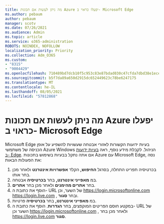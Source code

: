 ```yaml
---
title: מה ניתן לעשות אם תכונות Azure יפעלו כראוי ב- Microsoft Edge
ms.author: pebaum
author: pebaum
manager: scotv
ms.date: 07/26/2021
ms.audience: Admin
ms.topic: article
ms.service: o365-administration
ROBOTS: NOINDEX, NOFOLLOW
localization_priority: Priority
ms.collection: Adm_O365
ms.custom:
- "8315"
- "9004429"
ms.openlocfilehash: 710489bd7dcb10f5c953c83e87bdad030c47cfda7dbd38e1eceae78bfe0d8790
ms.sourcegitcommit: b5f7da89a650d2915dc652449623c78be6247175
ms.translationtype: MT
ms.contentlocale: he-IL
ms.lasthandoff: 08/05/2021
ms.locfileid: "57812868"
---
```

# <a name="what-to-do-if-azure-features-dont-work-properly-in-microsoft-edge"></a>מה ניתן לעשות אם תכונות Azure יפעלו כראוי ב- Microsoft Edge

Microsoft Edge בעיות ידועות הקשורות לאזורי אבטחה שעשויות להשפיע על אופן הכניסה של משתמשי Azure Windows הניהול. לקבלת מידע נוסף, ראה [בעיות ידועות ב- Edge](https://go.microsoft.com/fwlink/?linkid=2140608). אם אתה נתקל בבעיות בשימוש בתכונות Azure עם Microsoft Edge, נסה את הפעולות הבאות:

1. בכרטיסיה תפריט התחלה, בסרגל **החיפוש,** הקלד **אפשרויות אינטרנט** ולאחר מכן בחר אותו.
1. במ **מאפייני אינטרנט,** בחר **בכרטיסיה** אבטחה.
1. בחר **אתרים מהימנים** ולאחר מכן בחר **אתרים**.
1. הוסף את כתובת ה- URL של השער, וכן <https://login.microsoftonline.com> <https://login.live.com> , ובחר **סגור**.
1. במ **מאפייני אינטרנט,** בחר **בכרטיסיה** פרטיות.
1. במקטע חוסם הפריטים המוקפצים, בחר **הגדרות**. הוסף את כתובת ה- URL של השער וכן <https://login.microsoftonline.com> , ולאחר מכן בחר <https://login.live.com> **סגור**.